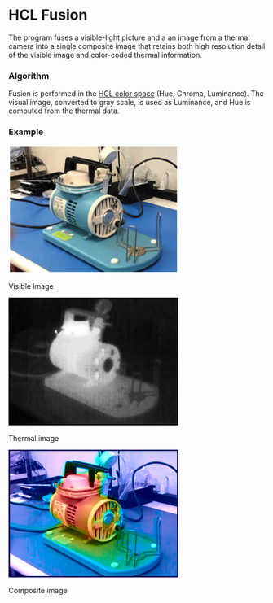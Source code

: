 # HCL Fusion

The program fuses a visible-light picture and a an image from a thermal camera 
into a single composite image that retains both high resolution detail of
the visible image and color-coded thermal information.

### Algorithm

Fusion is performed in the 
[HCL color space](https://en.wikipedia.org/wiki/HCL_color_space)
(Hue, Chroma, Luminance). 
The visual image, converted to gray scale, is used as Luminance, and
Hue is computed from the thermal data.

### Example
![Visible Image](Bmp/visible.png)

Visible image


![Thermal image](Bmp/thermal.bmp)

Thermal image


![Composite image](Bmp/composite.bmp)

Composite image
